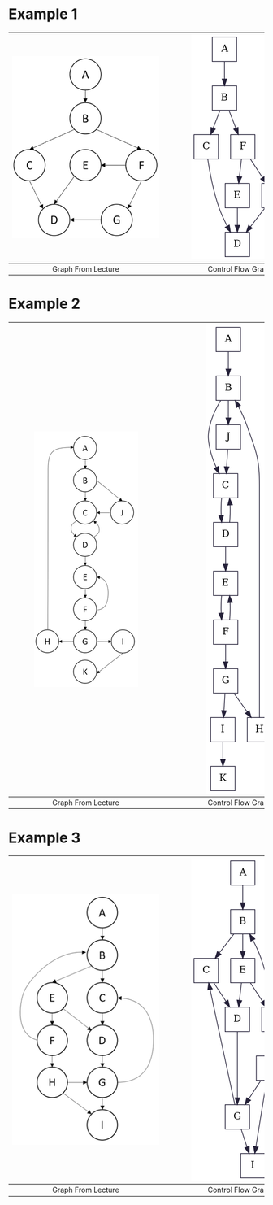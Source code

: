# Example 1
|<div style="width:290px"></div> ![](Resources/Example1Lecture.png)|<div style="width:290px"></div> ![](Resources/Example1CFG.png)|<div style="width:290px"></div> ![](Resources/Example1DomTree.png)|
|:-:                                                               |:-:                                                           |:-:                                                               |
|                           Graph From Lecture                     |                           Control Flow Graph                 |                               Dominator Tree                     |


# Example 2
|<div style="width:290px"></div> ![](Resources/Example2Lecture.png)|<div style="width:290px"></div> ![](Resources/Example2CFG.png)|<div style="width:290px"></div> ![](Resources/Example2DomTree.png)|
|:-:                                                               |:-:                                                           |:-:                                                               |
|                           Graph From Lecture                     |                           Control Flow Graph                 |                               Dominator Tree                     |


# Example 3
|<div style="width:290px"></div> ![](Resources/Example3Lecture.png)|<div style="width:290px"></div> ![](Resources/Example3CFG.png)|<div style="width:290px"></div> ![](Resources/Example3DomTree.png)|
|:-:                                                               |:-:                                                           |:-:                                                               |
|                           Graph From Lecture                     |                           Control Flow Graph                 |                               Dominator Tree                     |

